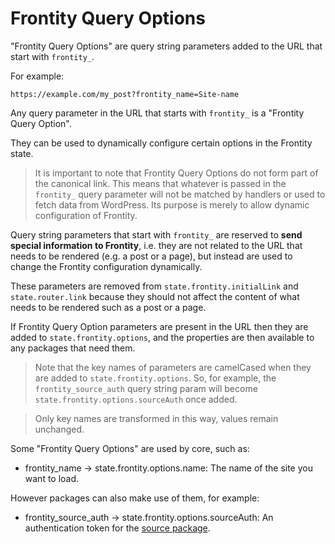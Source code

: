 # Frontity Query Options

"Frontity Query Options" are query string parameters added to the URL that start with `frontity_`.

For example:

```
https://example.com/my_post?frontity_name=Site-name
```

Any query parameter in the URL that starts with `frontity_` is a "Frontity Query Option".

They can be used to dynamically configure certain options in the Frontity state.

> It is important to note that Frontity Query Options do not form part of the canonical link. This means that whatever is passed in the `frontity_` query parameter will not be matched by handlers or used to fetch data from WordPress. Its purpose is merely to allow dynamic configuration of Frontity.

Query string parameters that start with `frontity_` are reserved to **send special information to Frontity**, i.e. they are not related to the URL that needs to be rendered (e.g. a post or a page), but instead are used to change the Frontity configuration dynamically.

These parameters are removed from `state.frontity.initialLink` and `state.router.link` because they should not affect the content of what needs to be rendered such as a post or a page.

If Frontity Query Option parameters are present in the URL then they are added to `state.frontity.options`, and the properties are then available to any packages that need them.

> Note that the key names of parameters are camelCased when they are added to `state.frontity.options`. So, for example, the `frontity_source_auth` query string param will become `state.frontity.options.sourceAuth` once added.

> Only key names are transformed in this way, values remain unchanged.

Some "Frontity Query Options" are used by core, such as:

- frontity_name -> state.frontity.options.name: The name of the site you want to load.

However packages can also make use of them, for example:

- frontity_source_auth -> state.frontity.options.sourceAuth: An authentication token for the [source package](https://api.frontity.org/frontity-packages/features-packages/wp-source#state-source-auth).
